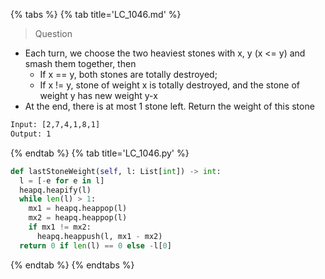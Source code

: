 {% tabs %}
{% tab title='LC_1046.md' %}

> Question

* Each turn, we choose the two heaviest stones with x, y (x <= y) and smash them together, then
  * If x == y, both stones are totally destroyed;
  * If x != y, stone of weight x is totally destroyed, and the stone of weight y has new weight y-x
* At the end, there is at most 1 stone left.  Return the weight of this stone

```txt
Input: [2,7,4,1,8,1]
Output: 1
```

{% endtab %}
{% tab title='LC_1046.py' %}

```py
def lastStoneWeight(self, l: List[int]) -> int:
  l = [-e for e in l]
  heapq.heapify(l)
  while len(l) > 1:
    mx1 = heapq.heappop(l)
    mx2 = heapq.heappop(l)
    if mx1 != mx2:
      heapq.heappush(l, mx1 - mx2)
  return 0 if len(l) == 0 else -l[0]
```

{% endtab %}
{% endtabs %}
